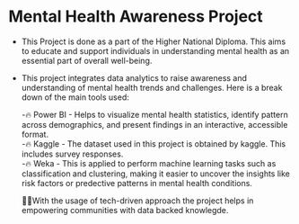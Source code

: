 # Mental Health Awareness Project

- This Project is done as a part of the Higher National Diploma. This aims to educate and support individuals in understanding mental health as an essential part of overall well-being.
  
- This project integrates data analytics to raise awareness and understanding of mental health trends and challenges. Here is a break down of the main tools used: <br>
  
  -🔥 Power BI - Helps to visualize mental health statistics, identify pattern across demographics, and present findings in an interactive, accessible format. <br>
  -🔥 Kaggle - The dataset used in this project is obtained by kaggle. This includes survey responses. <br>
  -🔥 Weka - This is applied to perform machine learning tasks such as classification and clustering, making it easier to uncover the insights like risk factors or predective patterns in mental health conditions. <br>
  
  👩‍💻With the usage of tech-driven approach the project helps in empowering communities with data backed knowlegde. 

